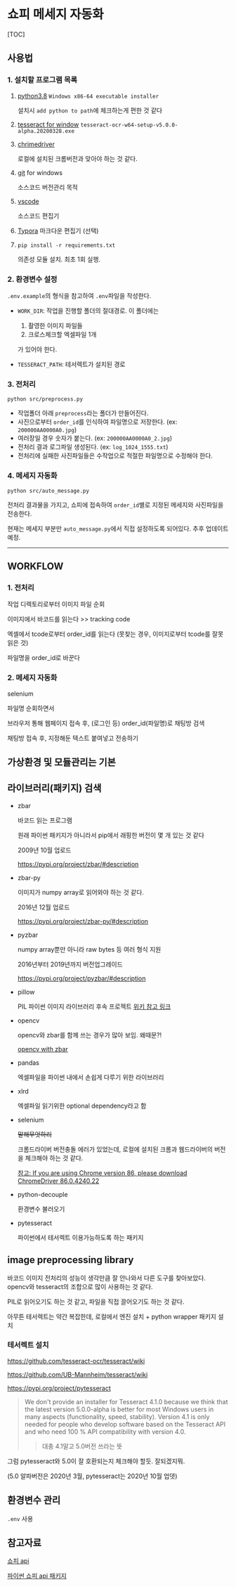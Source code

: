 # 쇼피 메세지 자동화

[TOC]

## 사용법
### 1. 설치할 프로그램 목록
1. [python3.8](https://www.python.org/downloads/) `Windows x86-64 executable installer`

	설치시 `add python to path`에 체크하는게 편한 것 같다
2. [tesseract for window](https://github.com/UB-Mannheim/tesseract/wiki) `tesseract-ocr-w64-setup-v5.0.0-alpha.20200328.exe`
3. [chrimedriver](https://chromedriver.chromium.org/downloads)

	로컬에 설치된 크롬버전과 맞아야 하는 것 같다.
4. [git](https://git-scm.com/) for windows

	소스코드 버전관리 목적
5. [vscode](https://code.visualstudio.com/)

	소스코드 편집기
6. [Typora](https://typora.io/) 마크다운 편집기 (선택)
7. `pip install -r requirements.txt`

	의존성 모듈 설치. 최초 1회 실행.

### 2. 환경변수 설정
`.env.example`의 형식을 참고하여 `.env`파일을 작성한다.
- `WORK_DIR`: 작업을 진행할 폴더의 절대경로. 이 폴더에는
	1. 촬영한 이미지 파일들
	2. 크로스체크할 엑셀파일 1개

	가 있어야 한다.
- `TESSERACT_PATH`: 테서렉트가 설치된 경로

### 3. 전처리
`python src/preprocess.py`
- 작업폴더 아래 `preprocess`라는 폴더가 만들어진다.
- 사진으로부터 `order_id`를 인식하여 파일명으로 저장한다. (ex: `200000AA0000A0.jpg`)
- 여러장일 경우 숫자가 붙는다. (ex: `200000AA0000A0_2.jpg`)
- 전처리 결과 로그파일 생성된다. (ex: `log_1024_1555.txt`)
- 전처리에 실패한 사진파일들은 수작업으로 적절한 파일명으로 수정해야 한다.

### 4. 메세지 자동화
`python src/auto_message.py`

전처리 결과물을 가지고, 쇼피에 접속하여 `order_id`별로 지정된 메세지와 사진파일을 전송한다.

현재는 메세지 부분만 `auto_message.py`에서 직접 설정하도록 되어있다. 추후 업데이트 예정.

---
## WORKFLOW
### 1. 전처리
작업 디렉토리로부터 이미지 파일 순회

이미지에서 바코드를 읽는다 >> tracking code

엑셀에서 tcode로부터 order_id를 읽는다 (못찾는 경우, 이미지로부터 tcode를 잘못 읽은 것)

파일명을 order_id로 바꾼다

### 2. 메세지 자동화
selenium

파일명 순회하면서

브라우저 통해 웹페이지 접속 후, (로그인 등) order_id(파일명)로 채팅방 검색

채팅방 접속 후, 지정해둔 텍스트 붙여넣고 전송하기

## 가상환경 및 모듈관리는 기본

## 라이브러리(패키지) 검색
- zbar

	바코드 읽는 프로그램

	원래 파이썬 패키지가 아니라서 pip에서 래핑한 버전이 몇 개 있는 것 같다

	2009년 10월 업로드

	https://pypi.org/project/zbar/#description

- zbar-py

	이미지가 numpy array로 읽어와야 하는 것 같다.

	2016년 12월 업로드

	https://pypi.org/project/zbar-py/#description

- pyzbar

	numpy array뿐만 아니라 raw bytes 등 여러 형식 지원

	2016년부터 2019년까지 버전업그레이드

	https://pypi.org/project/pyzbar/#description
	
- pillow

	PIL 파이썬 이미지 라이브러리 후속 프로젝트 [위키 참고 링크](https://ko.wikipedia.org/wiki/Python_Imaging_Library)
	
- opencv

	opencv와 zbar를 함께 쓰는 경우가 많아 보임. 왜때문?!

	[opencv with zbar](https://www.pyimagesearch.com/2018/05/21/an-opencv-barcode-and-qr-code-scanner-with-zbar/)

- pandas

	엑셀파일을 파이썬 내에서 손쉽게 다루기 위한 라이브러리

- xlrd

	엑셀파일 읽기위한 optional dependency라고 함

- selenium

	~~말해무엇하리~~

	크롬드라이버 버전충돌 에러가 있었는데, 로컬에 설치된 크롬과 웹드라이버의 버전을 체크해야 하는 것 같다.

	[참고: If you are using Chrome version 86, please download ChromeDriver 86.0.4240.22](https://chromedriver.chromium.org/downloads)

- python-decouple

	환경변수 불러오기

- pytesseract

	파이썬에서 테서렉트 이용가능하도록 하는 패키지

## image preprocessing library
바코드 이미지 전처리의 성능이 생각만큼 잘 안나와서 다른 도구를 찾아보았다.
opencv와 tesseract의 조합으로 많이 사용하는 것 같다.

PIL로 읽어오기도 하는 것 같고, 파일을 직접 끌어오기도 하는 것 같다.

아무튼 테서렉트는 약간 복잡한데, 로컬에서 엔진 설치 + python wrapper 패키지 설치

### 테서렉트 설치
https://github.com/tesseract-ocr/tesseract/wiki

https://github.com/UB-Mannheim/tesseract/wiki

https://pypi.org/project/pytesseract

> We don't provide an installer for Tesseract 4.1.0 because we think that the latest version 5.0.0-alpha is better for most Windows users in many aspects (functionality, speed, stability). Version 4.1 is only needed for people who develop software based on the Tesseract API and who need 100 % API compatibility with version 4.0.
>> 대충 4.1말고 5.0버전 쓰라는 뜻

그럼 pytesseract와 5.0이 잘 호환되는지 체크해야 할듯. 잘되겠지뭐.

(5.0 알파버전은 2020년 3월, pytesseract는 2020년 10월 업뎃)

## 환경변수 관리
`.env` 사용

## 참고자료
[쇼피 api](https://open.shopee.com/)

[파이썬 쇼피 api 패키지](https://pypi.org/project/shopee-api)